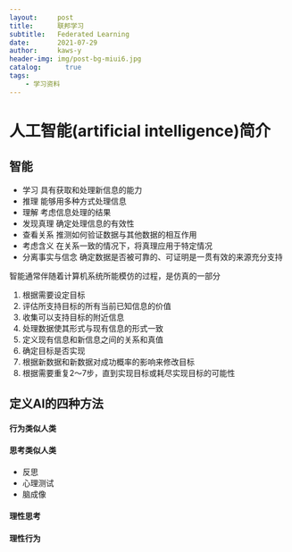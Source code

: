 ```yaml
---
layout:     post
title:      联邦学习
subtitle:   Federated Learning
date:       2021-07-29
author:     kaws-y
header-img: img/post-bg-miui6.jpg
catalog: 	  true
tags:
    - 学习资料
---
```


# 人工智能(artificial intelligence)简介
  ## 智能
- 学习 具有获取和处理新信息的能力
- 推理 能够用多种方式处理信息
- 理解 考虑信息处理的结果
- 发现真理 确定处理信息的有效性
- 查看关系 推测如何验证数据与其他数据的相互作用
- 考虑含义 在关系一致的情况下，将真理应用于特定情况
- 分离事实与信念 确定数据是否被可靠的、可证明是一贯有效的来源充分支持

智能通常伴随着计算机系统所能模仿的过程，是仿真的一部分
<ol>
    <li>根据需要设定目标</li>
    <li>评估所支持目标的所有当前已知信息的价值</li>
    <li>收集可以支持目标的附近信息</li>
    <li>处理数据使其形式与现有信息的形式一致</li>
    <li>定义现有信息和新信息之间的关系和真值</li>
    <li>确定目标是否实现</li>
    <li>根据新数据和新数据对成功概率的影响来修改目标</li>
    <li>根据需要重复2～7步，直到实现目标或耗尽实现目标的可能性</li>
</ol>
    
## 定义AI的四种方法
#### 行为类似人类
#### 思考类似人类 
- 反思
- 心理测试
- 脑成像
#### 理性思考
#### 理性行为
